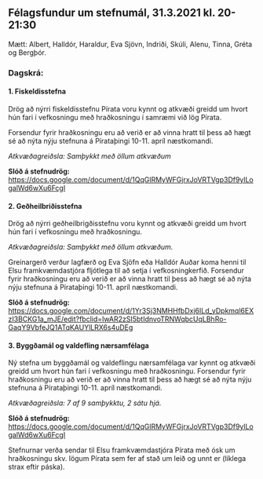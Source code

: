 ## Félagsfundur um stefnumál, 31.3.2021 kl. 20-21:30

Mætt: Albert, Halldór, Haraldur, Eva Sjövn, Indriði, Skúli, Alenu, Tinna, Gréta og Bergþór.

### Dagskrá:

#### 1. Fiskeldisstefna

Drög að nýrri fiskeldisstefnu Pírata voru kynnt og atkvæði greidd um hvort hún fari í vefkosningu með hraðkosningu í samræmi við lög Pírata. 

Forsendur fyrir hraðkosningu eru að verið er að vinna hratt til þess að hægt sé að nýta nýju stefnuna á Pírataþingi 10-11. apríl næstkomandi.

*Atkvæðagreiðsla: Samþykkt með öllum atkvæðum*

**Slóð á stefnudrög:**
https://docs.google.com/document/d/1QqGlRMyWFGjrxJoVRTVgp3Df9ylLogalWd6wXu6FcgI

#### 2. Geðheilbriðisstefna

Drög að nýrri geðheilbrigðisstefnu voru kynnt og atkvæði greidd um hvort hún fari í vefkosningu með hraðkosningu.

*Atkvæðagreiðsla: Samþykkt með öllum atkvæðum.*

Greinargerð verður lagfærð og Eva Sjöfn eða Halldór Auðar koma henni til Elsu framkvæmdastjóra fljótlega til að setja í vefkosningkerfið. Forsendur fyrir hraðkosningu eru að verið er að vinna hratt til þess að hægt sé að nýta nýju stefnuna á Pírataþingi 10-11. apríl næstkomandi.

**Slóð á stefnudrög:**
https://docs.google.com/document/d/1Yr3Sj3NMHHfbDxj6ILd_yDpkmql6EXzI3BCKG1a_mJE/edit?fbclid=IwAR2zSI5btIdnvoTRNWqbcUqLBhRo-GaqY9VbfeJQ1ATqKAUYlLRX6s4uDEg

#### 3. Byggðamál og valdefling nærsamfélaga

Ný stefna um byggðamál og valdeflingu nærsamfélaga var kynnt og atkvæði greidd um hvort hún fari í vefkosningu með hraðkosningu. Forsendur fyrir hraðkosningu eru að verið er að vinna hratt til þess að hægt sé að nýta nýju stefnuna á Pírataþingi 10-11. apríl næstkomandi.

*Atkvæðagreiðsla: 7 af 9 samþykktu, 2 sátu hjá.*

**Slóð á stefnudrög:**
https://docs.google.com/document/d/1QqGlRMyWFGjrxJoVRTVgp3Df9ylLogalWd6wXu6FcgI

Stefnurnar verða sendar til Elsu framkvæmdastjóra Pírata með ósk um hraðkosningu skv. lögum Pírata sem fer af stað um leið og unnt er (líklega strax eftir páska).
